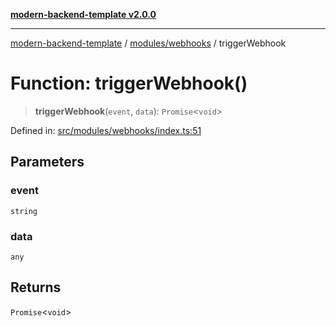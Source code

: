 [**modern-backend-template v2.0.0**](../../../README.md)

***

[modern-backend-template](../../../modules.md) / [modules/webhooks](../README.md) / triggerWebhook

# Function: triggerWebhook()

> **triggerWebhook**(`event`, `data`): `Promise`\<`void`\>

Defined in: [src/modules/webhooks/index.ts:51](https://github.com/maemreyo/saas-4cus-nodejs/blob/1a77de11cd6eaefe66c31c7f5de281673fc25ce5/src/modules/webhooks/index.ts#L51)

## Parameters

### event

`string`

### data

`any`

## Returns

`Promise`\<`void`\>
